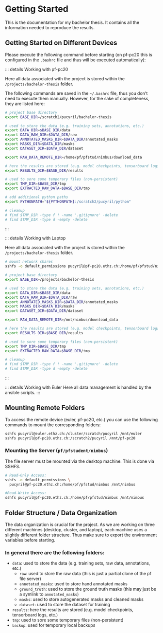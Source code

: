 # Getting Started

This is the documentation for my bachelor thesis. It contains all the information needed to reproduce the results.

## Getting Started on Different Devices

Please execute the following command before starting (on pf-pc20 this is configured in the `.bashrc` file and thus will
be executed automatically):

::: details Working with pf-pc20

Here all data associated with the project is stored within the `/projects/bachelor-thesis` folder.

The following commands are saved in the `~/.bashrc` file, thus you don't need to execute them manually.
However, for the sake of completeness, they are listed here:

```bash
# project base directory
export BASE_DIR=/scratch2/pucyril/bachelor-thesis

# used to store the data (e.g. training sets, annotations, etc.)
export DATA_DIR=$BASE_DIR/data
export DATA_RAW_DIR=$DATA_DIR/raw
export ANNOTATED_MASKS_DIR=$DATA_DIR/annotated_masks
export MASKS_DIR=$DATA_DIR/masks
export DATASET_DIR=$DATA_DIR/dataset

export RAW_DATA_REMOTE_DIR=/home/pf/pfstud/nimbus/download_data

# here the results are stored (e.g. model checkpoints, tensorboard logs, etc.)
export RESULTS_DIR=$BASE_DIR/results

# used to sore some temporary files (non-persistent)
export TMP_DIR=$BASE_DIR/tmp
export EXTRACTED_RAW_DATA=$BASE_DIR/tmp

# add additional python paths
export PYTHONPATH="${PYTHONPATH}:/scratch2/pucyril/python"

# cleanup
# find $TMP_DIR -type f ! -name '.gitignore' -delete
# find $TMP_DIR -type d -empty -delete

```

:::

::: details Working with Laptop

Here all data associated with the project is stored within the `/projects/bachelor-thesis` folder.

```bash
# mount network shares
sshfs -o default_permissions pucyril@pf-pc20.ethz.ch:/home/pf/pfstud/nimbus /mnt/nimbus

# project base directory
export BASE_DIR=/projects/bachelor-thesis

# used to store the data (e.g. training sets, annotations, etc.)
export DATA_DIR=$BASE_DIR/data
export DATA_RAW_DIR=$DATA_DIR/raw
export ANNOTATED_MASKS_DIR=$DATA_DIR/annotated_masks
export MASKS_DIR=$DATA_DIR/masks
export DATASET_DIR=$DATA_DIR/dataset

export RAW_DATA_REMOTE_DIR=/mnt/nimbus/download_data

# here the results are stored (e.g. model checkpoints, tensorboard logs, etc.)
export RESULTS_DIR=$BASE_DIR/results

# used to sore some temporary files (non-persistent)
export TMP_DIR=$BASE_DIR/tmp
export EXTRACTED_RAW_DATA=$BASE_DIR/tmp

# cleanup
# find $TMP_DIR -type f ! -name '.gitignore' -delete
# find $TMP_DIR -type d -empty -delete
```

:::

::: details Working with Euler
Here all data management is handled by the ansible scripts.
:::

## Mounting Remote Folders

To access the remote device (euler, pf-pc20, etc.) you can use the following commands to mount the corresponding
folders:

```bash
sshfs pucyril@euler.ethz.ch:/cluster/scratch/pucyril /mnt/euler
sshfs pucyril@pf-pc20.ethz.ch:/scratch2/pucyril /mnt/pf-pc20
```

### Mounting the Server (`pf/pfstudent/nimbus`)

The file server must be mounted via the desktop machine. This is done via SSHFS.

```bash
# Read-Only Access:
sshfs -o default_permissions \
  pucyril@pf-pc20.ethz.ch:/home/pf/pfstud/nimbus /mnt/nimbus

#Read-Write Access:
sshfs pucyril@pf-pc20.ethz.ch:/home/pf/pfstud/nimbus /mnt/nimbus
```

## Folder Structure / Data Organization

The data organization is crucial for the project. As we are working on three different machines (desktop, cluster, and
laptop), each machine uses a slightly different folder structure. Thus make sure to export the environment variables
before starting.

### In general there are the following folders:

- `data`: used to store the data (e.g. training sets, raw data, annotations, etc.)
    - `raw`: used to store the raw data (this is just a partial clone of the pf file server)
    - `annotated_masks`: used to store hand annotated masks
    - `ground_truth`: used to store the ground truth masks (this may just be a symlink to `annotated_masks`)
    - `masks`: used to store autogenerated masks and cleaned masks
    - `dataset`: used to store the dataset for training
- `results`: here the results are stored (e.g. model checkpoints, tensorboard logs, etc.)
- `tmp`: used to sore some temporary files (non-persistent)
- `backup`: used for temporary local backups


